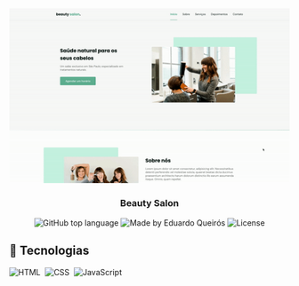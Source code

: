 <div align="center">
    <img max-width="100%" src=".github/captura.gif" />
</div>

<h3 align="center">Beauty Salon</h3>

<p align="center">
  <img alt="GitHub top language" src="https://img.shields.io/github/languages/top/code36u4r60/beauty-salon?style=flat">
  <img alt="Made by Eduardo Queirós" src="https://img.shields.io/badge/made%20by-Eduardo%20Queirós-red">
  <img alt="License" src="https://img.shields.io/badge/license-MIT-%2304D361">
</p>

## 🚀 Tecnologias

![HTML](https://img.shields.io/badge/-HTML-05122A?style=for-the-badge&color=282a36&logo=HTML5)&nbsp;
![CSS](https://img.shields.io/badge/-CSS-05122A?style=for-the-badge&logo=CSS3&color=282a36&logoColor=1572B6)&nbsp;
![JavaScript](https://img.shields.io/badge/-JavaScript-05122A?style=for-the-badge&color=282a36&logo=javascript)&nbsp;
